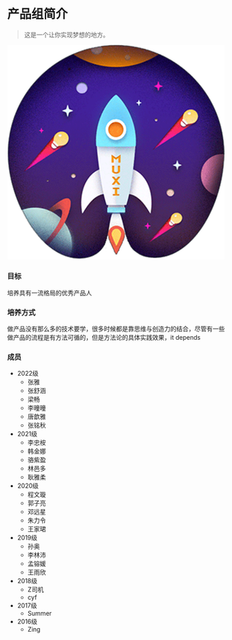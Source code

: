 # 产品组简介

> 这是一个让你实现梦想的地方。

![An image](./hero.png)



### 目标

培养具有一流格局的优秀产品人

### 培养方式

做产品没有那么多的技术要学，很多时候都是靠思维与创造力的结合，尽管有一些做产品的流程是有方法可循的，但是方法论的具体实践效果，it depends

### 成员

- 2022级
  - 张雅
  - 张舒涵
  - 梁畅
  - 李曈曈
  - 唐歆雅
  - 张铭秋
- 2021级
  - 李忠桉
  - 韩金娜
  - 骆紫盈
  - 林邑多
  - 耿雅柔
- 2020级
  - 程文璇
  - 郭子亮
  - 邓远星
  - 朱力令
  - 王家珺
- 2019级
  - 孙奥
  - 李林沛
  - 孟镕媛
  - 王雨欣
- 2018级
  - Z司机
  - cyf
- 2017级
  - Summer
- 2016级
  - Zing



